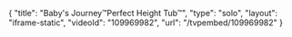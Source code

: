 {
    "title": "Baby's Journey&trade;Perfect Height Tub&trade;",
    "type": "solo",
    "layout": "iframe-static",
    "videoId": "109969982",
    "url": "\/tvpembed\/109969982"
}